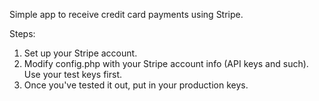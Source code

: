 Simple app to receive credit card payments using Stripe.

Steps:
 1. Set up your Stripe account.
 2. Modify config.php with your Stripe account info (API keys and such). Use your test keys first.
 3. Once you've tested it out, put in your production keys.

 
